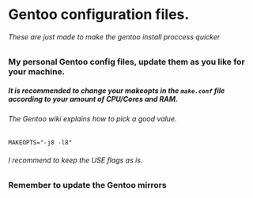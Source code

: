 # Gentoo configuration files.
###### These are just made to make the gentoo install proccess quicker
### My personal Gentoo config files, update them as you like for your machine.

##### It is recommended to change your makeopts in the `make.conf` file according to your amount of CPU/Cores and RAM. 
###### The Gentoo wiki explains how to pick a good value.
``MAKEOPTS="-j8 -l8"``
###### I recommend to keep the USE flags as is.

### Remember to update the Gentoo mirrors
